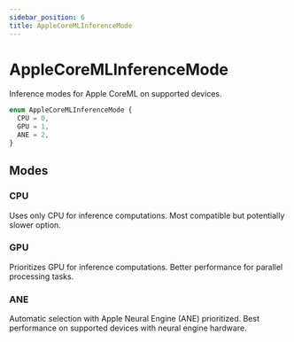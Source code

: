 ```yaml
---
sidebar_position: 6
title: AppleCoreMLInferenceMode
---
```


# AppleCoreMLInferenceMode

Inference modes for Apple CoreML on supported devices.

```typescript
enum AppleCoreMLInferenceMode {
  CPU = 0,
  GPU = 1,
  ANE = 2,
}
```

## Modes

### CPU

Uses only CPU for inference computations. Most compatible but potentially slower option.

### GPU

Prioritizes GPU for inference computations. Better performance for parallel processing tasks.

### ANE

Automatic selection with Apple Neural Engine (ANE) prioritized. Best performance on supported devices with neural engine hardware.
